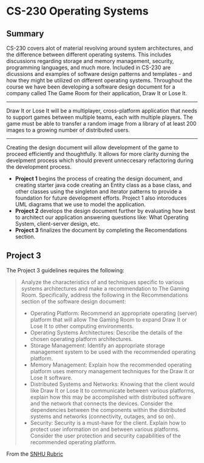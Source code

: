 # CS-230 Operating Systems
## Summary
CS-230 covers alot of material revolving around system architectures, and the difference between different operating systems. This includes discussions regarding storage and memory management, security, programming languages, and much more. Included in CS-230 are dicussions and examples of software design patterns and templates - and how they might be utilized on different operating systems. Throughout the course we have been developing a software design document for a company called The Game Room for their application, Draw It or Lose It. 

<hr>
Draw It or Lose It will be a multiplayer, cross-platform application that needs to support games between multiple teams, each with multiple players. The game must be able to transfer a random image from a library of at least 200 images to a growing number of distributed users.
<hr>

Creating the design document will allow development of the game to proceed efficiently and thoughtfully. It allows for more clarity durning the develpment process which should prevent unneccesary refactoring during the development process. 
* <b>Project 1</b> begins the process of creating the design document, and creating starter java code creating an Entity class as a base class, and other classes using the singleton and iterator patterns to provide a foundation for future development efforts. Project 1 also intoroduces UML diagrams that we use to model the application.
* <b>Project 2</b> develops the design document further by evaluating how best to architect our application answering questions like: What Operating System, client-server design, etc.
* <b>Project 3</b> finalizes the document by completing the Recomendations section.

## Project 3
The Project 3 guidelines requires the following:
> Analyze the characteristics of and techniques specific to various systems architectures and make a recommendation to The Gaming Room. Specifically, address the following in the Recommendations section of the software design document:
>* Operating Platform: Recommend an appropriate operating (server) platform that will allow The Gaming Room to expand Draw It or Lose It to other computing environments.
>* Operating Systems Architectures: Describe the details of the chosen operating platform architectures.
>* Storage Management: Identify an appropriate storage management system to be used with the recommended operating platform.
>* Memory Management: Explain how the recommended operating platform uses memory management techniques for the Draw It or Lose It software.
>* Distributed Systems and Networks: Knowing that the client would like Draw It or Lose It to communicate between various platforms, explain how this may be accomplished with distributed software and the network that connects the devices. Consider the dependencies between the components within the distributed systems and networks (connectivity, outages, and so on).
>* Security: Security is a must-have for the client. Explain how to protect user information on and between various platforms. Consider the user protection and security capabilities of the recommended operating platform.

From the [SNHU Rubric](https://learn.snhu.edu/d2l/le/content/1195310/viewContent/20843061/View)
